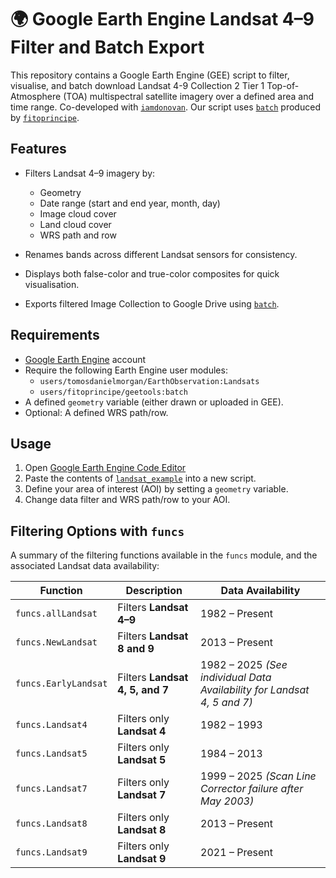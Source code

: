 
# 🌍 Google Earth Engine Landsat 4–9 Filter and Batch Export

This repository contains a Google Earth Engine (GEE) script to filter, visualise, and batch download Landsat 4-9 Collection 2 Tier 1 Top-of-Atmosphere (TOA) multispectral satellite imagery over a defined area and time range. Co-developed with [`iamdonovan`](https://github.com/iamdonovan). Our script uses [`batch`](https://github.com/fitoprincipe/geetools-code-editor/blob/master/batch) produced by [`fitoprincipe`](https://github.com/fitoprincipe).

##  Features

- Filters Landsat 4–9 imagery by:
  - Geometry
  - Date range (start and end year, month, day)
  - Image cloud cover
  - Land cloud cover
  - WRS path and row

- Renames bands across different Landsat sensors for consistency.

- Displays both false-color and true-color composites for quick visualisation.

- Exports filtered Image Collection to Google Drive using [`batch`](https://github.com/fitoprincipe/geetools-code-editor/blob/master/batch).

##  Requirements

- [Google Earth Engine](https://earthengine.google.com/) account
- Require the following Earth Engine user modules:
  - `users/tomosdanielmorgan/EarthObservation:Landsats`
  - `users/fitoprincipe/geetools:batch`
- A defined `geometry` variable (either drawn or uploaded in GEE).
- Optional: A defined WRS path/row.

##  Usage

1. Open [Google Earth Engine Code Editor](https://code.earthengine.google.com/)
2. Paste the contents of [`landsat_example`](https://github.com/tomosglaciology/Landsat_Image_Filter/blob/main/Landsat_example) into a new script.
3. Define your area of interest (AOI) by setting a `geometry` variable.
4. Change data filter and WRS path/row to your AOI.

##  Filtering Options with `funcs`

A summary of the filtering functions available in the `funcs` module, and the associated Landsat data availability:

| Function              | Description                      | Data Availability      |
|-----------------------|----------------------------------|------------------------|
| `funcs.allLandsat`    | Filters **Landsat 4–9**          | 1982 – Present         |
| `funcs.NewLandsat`    | Filters **Landsat 8 and 9**      | 2013 – Present  |
| `funcs.EarlyLandsat`  | Filters **Landsat 4, 5, and 7**  | 1982 – 2025  *(See individual Data Availability for Landsat 4, 5 and 7)*|
| `funcs.Landsat4`    | Filters only **Landsat 4**       | 1982 – 1993            |
| `funcs.Landsat5`    | Filters only **Landsat 5**       | 1984 – 2013            |
| `funcs.Landsat7`    | Filters only **Landsat 7**       | 1999 – 2025 *(Scan Line Corrector failure after May 2003)* |
| `funcs.Landsat8`    | Filters only **Landsat 8**       | 2013 – Present         |
| `funcs.Landsat9`    | Filters only **Landsat 9**       | 2021 – Present         |

